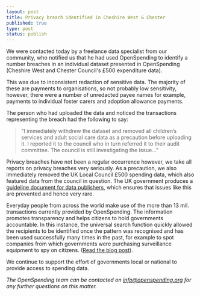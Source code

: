 ```yaml
---
layout: post
title: Privacy breach identified in Cheshire West & Chester
published: true
type: post
status: publish
---
```


We were contacted today by a freelance data specialist from our community, who notified us that he had used OpenSpending to identify a number breaches in an individual dataset presented in OpenSpending (Cheshire West and Chester Council's £500 expenditure data).

This was due to inconsistent redaction of sensitive data. The majority of these are payments to organisations, so not probably low sensitivity, however, there were a number of unredacted payee names for example, payments to individual foster carers and adoption allowance payments.

The person who had uploaded the data and noticed the transactions representing the breach had the following to say:

> "I immediately withdrew the dataset and removed all children’s services and adult social care data as a precaution before uploading it. I reported it to the council who in turn referred it to their audit committee. The council is still investigating the issue..."

Privacy breaches have not been a regular occurrence however, we take all reports on privacy breaches very seriously. As a precaution, we also immediately removed the UK Local Council £500 spending data, which also featured data from the council in question. The UK government produces a [guideline document for data publishers](http://data.gov.uk/blog/local-spending-data-guidance), which ensures that issues like this are prevented and hence very rare.

Everyday people from across the world make use of the more than 13 mil. transactions currently provided by OpenSpending. The information promotes transparency and helps citizens to hold governments accountable. In this instance, the universal search function quickly allowed the recipients to be identified once the pattern was recognised and has been used successfully many times in the past, for example to spot companies from which governments were purchasing surveillance equipment to spy on citizens. ([Read the blog post](http://openspending.org/blog/2012/02/24/how-spending-stories-fact-checks-big-brother-the-wiretappers-ball.html)).

We continue to support the effort of governments local or national to provide access to spending data.

*The OpenSpending team can be contacted on info@openspending.org for any further questions on this matter.*
